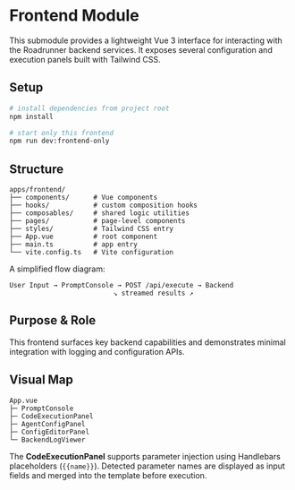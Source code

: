 # Frontend Module

This submodule provides a lightweight Vue 3 interface for interacting with the Roadrunner backend services. It exposes several configuration and execution panels built with Tailwind CSS.

## Setup

```bash
# install dependencies from project root
npm install

# start only this frontend
npm run dev:frontend-only
```

## Structure

```
apps/frontend/
├── components/      # Vue components
├── hooks/           # custom composition hooks
├── composables/     # shared logic utilities
├── pages/           # page-level components
├── styles/          # Tailwind CSS entry
├── App.vue          # root component
├── main.ts          # app entry
└── vite.config.ts   # Vite configuration
```

A simplified flow diagram:

```
User Input → PromptConsole → POST /api/execute → Backend
                          ↘ streamed results ↗
```


## Purpose & Role
This frontend surfaces key backend capabilities and demonstrates minimal integration with logging and configuration APIs.

## Visual Map
```
App.vue
├─ PromptConsole
├─ CodeExecutionPanel
├─ AgentConfigPanel
├─ ConfigEditorPanel
└─ BackendLogViewer
```

The **CodeExecutionPanel** supports parameter injection using Handlebars
placeholders (`{{name}}`). Detected parameter names are displayed as input
fields and merged into the template before execution.
